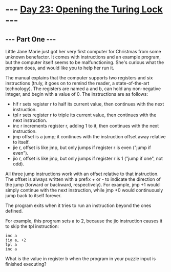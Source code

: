 ﻿--- [Day 23: Opening the Turing Lock](https://adventofcode.com/2015/day/23) ---
=======================================
--- Part One ---
----------------
Little Jane Marie just got her very first computer for Christmas from some unknown benefactor. It comes with instructions and an example program, but the computer itself seems to be malfunctioning. She's curious what the program does, and would like you to help her run it.

The manual explains that the computer supports two registers and six instructions (truly, it goes on to remind the reader, a state-of-the-art technology). The registers are named a and b, can hold any non-negative integer, and begin with a value of 0. The instructions are as follows:

- hlf r sets register r to half its current value, then continues with the next instruction.
- tpl r sets register r to triple its current value, then continues with the next instruction.
- inc r increments register r, adding 1 to it, then continues with the next instruction.
- jmp offset is a jump; it continues with the instruction offset away relative to itself.
- jie r, offset is like jmp, but only jumps if register r is even ("jump if even").
- jio r, offset is like jmp, but only jumps if register r is 1 ("jump if one", not odd).

All three jump instructions work with an offset relative to that instruction. The offset is always written with a prefix + or - to indicate the direction of the jump (forward or backward, respectively). For example, jmp +1 would simply continue with the next instruction, while jmp +0 would continuously jump back to itself forever.

The program exits when it tries to run an instruction beyond the ones defined.

For example, this program sets a to 2, because the jio instruction causes it to skip the tpl instruction:
```
inc a
jio a, +2
tpl a
inc a
```
What is the value in register b when the program in your puzzle input is finished executing?
